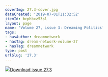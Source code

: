 ```yaml
---
coverImg: 27.3-cover.jpg
dateCreated: '2019-07-01T11:32:52'
itemId: bcphbxz53sl
layout: page
name: 'Volume 27, issue 3: Dreaming Politics'
tags:
- hasAuthor: dreamnetwork
- hasTag: dream-network-volume-27
- hasTag: dreamnetwork
type: post
urlSlug: '27.3'
---
```

<img class="card-journal-img" src="../images/27.3-rect.jpg"/><a href="../files/pdfs/Volume_27/27.3_dreaming_politics.pdf" download="">Download issue 27.3</a>
